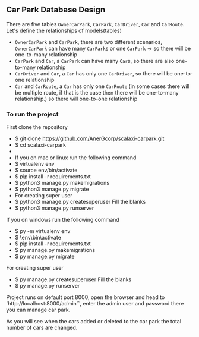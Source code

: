 ## Car Park Database Design

There are five tables `OwnerCarPark`, `CarPark`, `CarDriver`, `Car` and
`CarRoute`. Let's define the relationships of models(tables)

- `OwnerCarPark` and `CarPark`, there are two different scenarios, `OwnerCarPark` can have many `CarPark`s or one `CarPark` => so there will be one-to-many relationship
- `CarPark` and `Car`, a `CarPark` can have many `Car`s, so there are also one-to-many relationship
- `CarDriver` and `Car`, a `Car` has only one `CarDriver`, so there will be one-to-one relationship
- `Car` and `CarRoute`, a `Car` has only one `CarRoute` (in some cases there will be multiple route, if that is the case then there will be one-to-many relationship.) so there will one-to-one relationship

### To run the project

First clone the repository

- $ git clone https://github.com/AnerGcorp/scalaxi-carpark.git
- $ cd scalaxi-carpark
-
- If you on mac or linux run the following command
- $ virtualenv env
- $ source env/bin/activate
- $ pip install -r requirements.txt
- $ python3 manage.py makemigrations
- $ python3 manage.py migrate
- For creating super user
- $ python3 manage.py createsuperuser
  Fill the blanks
- $ python3 manage.py runserver

If you on windows run the following command

- $ py -m virtualenv env
- $ \\env\\bin\\activate
- $ pip install -r requirements.txt
- $ py manage.py makemigrations
- $ py manage.py migrate

For creating super user

- $ py manage.py createsuperuser
  Fill the blanks
- $ py manage.py runserver

Project runs on default port 8000, open the browser and head to `http://localhost:8000/admin``, enter the admin user and password there you can manage car park.

As you will see when the cars added or deleted to the car park the total number of cars are changed.
